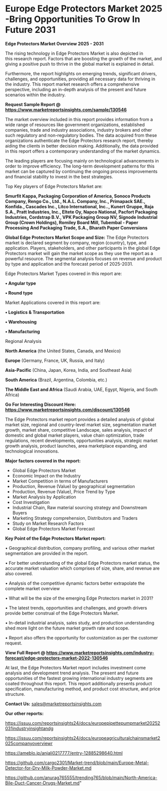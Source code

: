 # Europe Edge Protectors Market 2025 -Bring Opportunities To Grow In Future 2031

<Strong> Edge Protectors Market Overview 2025 - 2031</strong>

The rising technology in Edge Protectors Market is also depicted in this research report. Factors that are boosting the growth of the market, and giving a positive push to thrive in the global market is explained in detail.

Furthermore, the report highlights on emerging trends, significant drivers, challenges, and opportunities, providing all necessary data for thriving in the industry. This report market research offers a comprehensive perspective, including an in-depth analysis of the present and future scenarios within the industry.

<strong>Request Sample Report @ <a href=https://www.marketreportsinsights.com/sample/130546>https://www.marketreportsinsights.com/sample/130546</a></strong>

The market overview included in this report provides information from a wide range of resources like government organizations, established companies, trade and industry associations, industry brokers and other such regulatory and non-regulatory bodies. The data acquired from these organizations authenticate the Edge Protectors research report, thereby aiding the clients in better decision making. Additionally, the data provided in this report offers a contemporary understanding of the market dynamics.

The leading players are focusing mainly on technological advancements in order to improve efficiency. The long-term development patterns for this market can be captured by continuing the ongoing process improvements and financial stability to invest in the best strategies.

Top Key players of Edge Protectors Market are:

<strong>Smurfit Kappa, Packaging Corporation of America, Sonoco Products Company, Rengo Co., Ltd., N.A.L. Company, Inc., Primapack SAE., Konfida., Cascades Inc., Litco International, Inc.., Kunert Gruppe, Raja S.A., Pratt Industries, Inc., Eltete Oy, Napco National, Pacfort Packaging Industries, Cordstrap B.V., VPK Packaging Group NV, Signode Industrial Group (Crown Holdings), Romiley Board Mill, Tubembal - Paper Processing And Packaging Trade, S.A., Bharath Paper Conversions</strong>

<strong><b>Global Edge Protectors Market Scope and Size:</b></strong>
The Edge Protectors market is declared segment by company, region (country), type, and application. Players, stakeholders, and other participants in the global Edge Protectors market will gain the market scope as they use the report as a powerful resource. The segmental analysis focuses on revenue and product by type and application and the forecast period of 2025-2031.

Edge Protectors Market Types covered in this report are:

<strong>• Angular type

• Round type</strong>

Market Applications covered in this report are:

<strong>• Logistics & Transportation

• Warehousing

• Manufacturing</strong> 

Regional Analysis

<strong>North America</strong> (the United States, Canada, and Mexico)

<strong>Europe</strong> (Germany, France, UK, Russia, and Italy)

<strong>Asia-Pacific</strong> (China, Japan, Korea, India, and Southeast Asia)

<strong>South America</strong> (Brazil, Argentina, Colombia, etc.)

<strong>The Middle East and Africa</strong> (Saudi Arabia, UAE, Egypt, Nigeria, and South Africa)

<strong>Go For Interesting Discount Here: <a href=https://www.marketreportsinsights.com/discount/130546>https://www.marketreportsinsights.com/discount/130546</a></strong>

The Edge Protectors market report provides a detailed analysis of global market size, regional and country-level market size, segmentation market growth, market share, competitive Landscape, sales analysis, impact of domestic and global market players, value chain optimization, trade regulations, recent developments, opportunities analysis, strategic market growth analysis, product launches, area marketplace expanding, and technological innovations.

<strong><b>Major factors covered in the report:</b></strong>
<ul>
  <li>Global Edge Protectors Market </li>
  <li>Economic Impact on the Industry</li>
  <li>Market Competition in terms of Manufacturers</li>
  <li>Production, Revenue (Value) by geographical segmentation</li>
  <li>Production, Revenue (Value), Price Trend by Type</li>
  <li>Market Analysis by Application</li>
  <li>Cost Investigation</li>
  <li>Industrial Chain, Raw material sourcing strategy and Downstream Buyers</li>
  <li>Marketing Strategy comprehension, Distributors and Traders</li>
  <li>Study on Market Research Factors</li>
  <li>Global Edge Protectors Market Forecast</li>
</ul>

<strong><b>Key Point of the Edge Protectors Market report:</b></strong>

• Geographical distribution, company profiling, and various other market segmentation are provided in the report.

• For better understanding of the global Edge Protectors market status, the accurate market valuation which comprises of size, share, and revenue are also covered.

• Analysis of the competitive dynamic factors better extrapolate the complete market overview

• What will be the size of the emerging Edge Protectors market in 2031?

• The latest trends, opportunities and challenges, and growth drivers provide better construal of the Edge Protectors Market.

• In-detail industrial analysis, sales study, and production understanding shed more light on the future market growth rate and scope.

• Report also offers the opportunity for customization as per the customer request.

<strong><b>View Full Report @ <a href=https://www.marketreportsinsights.com/industry-forecast/edge-protectors-market-2022-130546>https://www.marketreportsinsights.com/industry-forecast/edge-protectors-market-2022-130546</a></b></strong>


At last, the Edge Protectors Market report includes investment come analysis and development trend analysis. The present and future opportunities of the fastest growing international industry segments are coated throughout this report. This report additionally presents product specification, manufacturing method, and product cost structure, and price structure.

<strong>Contact Us:</strong>
sales@marketreportsinsights.com

<strong>Our other reports:</strong>

<a href=https://issuu.com/reportsinsights24/docs/europepipettepumpmarket20252031industryinsightandg>https://issuu.com/reportsinsights24/docs/europepipettepumpmarket20252031industryinsightandg</a>

<a href=https://issuu.com/reportsinsights24/docs/europeagriculturalchainsmarket2025companyoverviewr>https://issuu.com/reportsinsights24/docs/europeagriculturalchainsmarket2025companyoverviewr</a>

<a href=https://ameblo.jp/anjali0217777/entry-12885298640.html>https://ameblo.jp/anjali0217777/entry-12885298640.html</a>

<a href=https://github.com/cargo2301/Market-trend/blob/main/Europe-Metal-Detector-for-Dry-Milk-Powder-Market.md>https://github.com/cargo2301/Market-trend/blob/main/Europe-Metal-Detector-for-Dry-Milk-Powder-Market.md</a>

<a href=https://github.com/anurag765555/trending765/blob/main/North-America-Bile-Duct-Cancer-Drugs-Market.md>https://github.com/anurag765555/trending765/blob/main/North-America-Bile-Duct-Cancer-Drugs-Market.md</a>"
